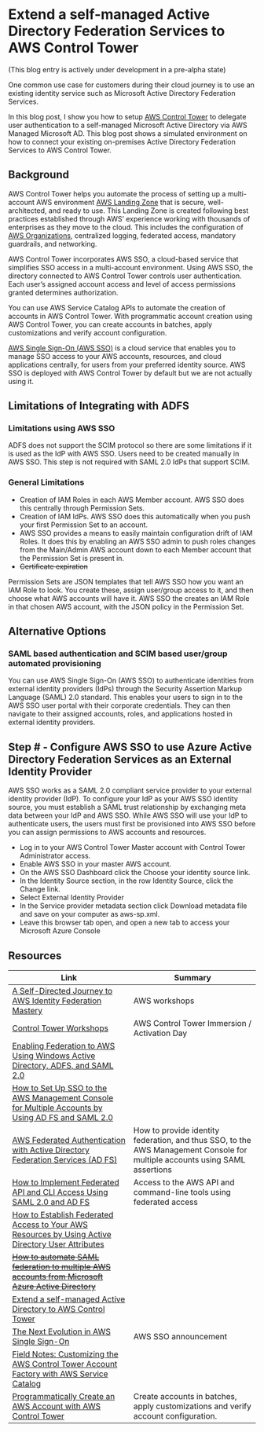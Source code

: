# Extend a self-managed Active Directory Federation Services to AWS Control Tower

(This blog entry is actively under development in a pre-alpha state)

One common use case for customers during their cloud journey is to use an existing identity service such as Microsoft Active Directory Federation Services.

In this blog post, I show you how to setup [AWS Control Tower](https://aws.amazon.com/controltower/) to delegate user authentication to a self-managed Microsoft Active Directory via AWS Managed Microsoft AD. This blog post shows a simulated environment on how to connect your existing on-premises Active Directory Federation Services to AWS Control Tower.

## Background

AWS Control Tower helps you automate the process of setting up a multi-account AWS environment [AWS Landing Zone](https://aws.amazon.com/solutions/implementations/aws-landing-zone/) that is secure, well-architected, and ready to use. This Landing Zone is created following best practices established through AWS’ experience working with thousands of enterprises as they move to the cloud. This includes the configuration of [AWS Organizations](https://aws.amazon.com/organizations/), centralized logging, federated access, mandatory guardrails, and networking.

AWS Control Tower incorporates AWS SSO, a cloud-based service that simplifies SSO access in a multi-account environment. Using AWS SSO, the directory connected to AWS Control Tower controls user authentication. Each user’s assigned account access and level of access permissions granted determines authorization.

You can use AWS Service Catalog APIs to automate the creation of accounts in AWS Control Tower. With programmatic account creation using AWS Control Tower, you can create accounts in batches, apply customizations and verify account configuration.

[AWS Single Sign-On (AWS SSO)](https://docs.aws.amazon.com/singlesignon/index.html) is a cloud service that enables you to manage SSO access to your AWS accounts, resources, and cloud applications centrally, for users from your preferred identity source. AWS SSO is deployed with AWS Control Tower by default but we are not actually using it.

## Limitations of Integrating with ADFS

### Limitations using AWS SSO

ADFS does not support the SCIM protocol so there are some limitations if it is used as the IdP with AWS SSO. Users need to be created manually in AWS SSO. This step is not required with SAML 2.0 IdPs that support SCIM.

### General Limitations

* Creation of IAM Roles in each AWS Member account. AWS SSO does this centrally through Permission Sets.
* Creation of IAM IdPs. AWS SSO does this automatically when you push your first Permission Set to an account.
* AWS SSO provides a means to easily maintain configuration drift of IAM Roles. It does this by enabling an AWS SSO admin to push roles changes from the Main/Admin AWS account down to each Member account that the Permission Set is present in.
* ~~Certificate expiration~~

Permission Sets are JSON templates that tell AWS SSO how you want an IAM Role to look. You create these, assign user/group access to it, and then choose what AWS accounts will have it. AWS SSO the creates an IAM Role in that chosen AWS account, with the JSON policy in the Permission Set.

## Alternative Options

### SAML based authentication and SCIM based user/group automated provisioning 

You can use AWS Single Sign-On (AWS SSO) to authenticate identities from external identity providers (IdPs) through the Security Assertion Markup Language (SAML) 2.0 standard. This enables your users to sign in to the AWS SSO user portal with their corporate credentials. They can then navigate to their assigned accounts, roles, and applications hosted in external identity providers.





## Step # - Configure AWS SSO to use Azure Active Directory Federation Services as an External Identity Provider

AWS SSO works as a SAML 2.0 compliant service provider to your external identity provider (IdP). To configure your IdP as your AWS SSO identity source, you must establish a SAML trust relationship by exchanging meta data between your IdP and AWS SSO. While AWS SSO will use your IdP to authenticate users, the users must first be provisioned into AWS SSO before you can assign permissions to AWS accounts and resources.

* Log in to your AWS Control Tower Master account with Control Tower Administrator access.
* Enable AWS SSO in your master AWS account.
* On the AWS SSO Dashboard click the Choose your identity source link.
* In the Identity Source section, in the row Identity Source, click the Change link.
* Select External Identity Provider
* In the Service provider metadata section click Download metadata file and save on your computer as aws-sp.xml.
* Leave this browser tab open, and open a new tab to access your Microsoft Azure Console







## Resources

| Link | Summary |
| -- | -- |
| [A Self-Directed Journey to AWS Identity Federation Mastery](https://identity-federation.awssecworkshops.com/)| AWS workshops |
| [Control Tower Workshops](https://controltower.aws-management.tools/)| AWS Control Tower Immersion / Activation Day |
| [Enabling Federation to AWS Using Windows Active Directory, ADFS, and SAML 2.0](https://aws.amazon.com/blogs/security/enabling-federation-to-aws-using-windows-active-directory-adfs-and-saml-2-0/)| |
| [How to Set Up SSO to the AWS Management Console for Multiple Accounts by Using AD FS and SAML 2.0](https://aws.amazon.com/blogs/security/how-to-set-up-sso-to-the-aws-management-console-for-multiple-accounts-by-using-ad-fs-and-saml-2-0/)| |
| [AWS Federated Authentication with Active Directory Federation Services (AD FS)](https://aws.amazon.com/blogs/security/aws-federated-authentication-with-active-directory-federation-services-ad-fs/)| How to provide identity federation, and thus SSO, to the AWS Management Console for multiple accounts using SAML assertions |
| [How to Implement Federated API and CLI Access Using SAML 2.0 and AD FS](https://aws.amazon.com/blogs/security/how-to-implement-federated-api-and-cli-access-using-saml-2-0-and-ad-fs/)| Access to the AWS API and command-line tools using federated access |
| [How to Establish Federated Access to Your AWS Resources by Using Active Directory User Attributes](https://aws.amazon.com/blogs/security/how-to-establish-federated-access-to-your-aws-resources-by-using-active-directory-user-attributes/)| |
| ~~[How to automate SAML federation to multiple AWS accounts from Microsoft Azure Active Directory](https://aws.amazon.com/blogs/security/how-to-automate-saml-federation-to-multiple-aws-accounts-from-microsoft-azure-active-directory/)~~| |
| [Extend a self-managed Active Directory to AWS Control Tower](https://aws.amazon.com/blogs/mt/extend-a-self-managed-active-directory-to-aws-control-tower/)| |
| [The Next Evolution in AWS Single Sign-On](https://aws.amazon.com/blogs/aws/the-next-evolution-in-aws-single-sign-on/)| AWS SSO announcement |
| [Field Notes: Customizing the AWS Control Tower Account Factory with AWS Service Catalog](https://aws.amazon.com/blogs/architecture/field-notes-customizing-the-aws-control-tower-account-factory-with-aws-service-catalog/)| |
| [Programmatically Create an AWS Account with AWS Control Tower](https://www.youtube.com/watch?v=t0gxOsByOlA) | Create accounts in batches, apply customizations and verify account configuration. |


